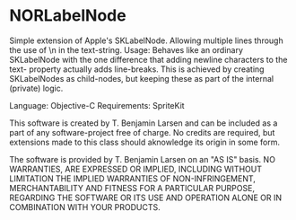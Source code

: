 NORLabelNode
============

Simple extension of Apple's SKLabelNode. Allowing multiple lines through the use of \n in the text-string. 
Usage: Behaves like an ordinary SKLabelNode with the one difference that adding newline characters to the text-
property actually adds line-breaks. This is achieved by creating SKLabelNodes as child-nodes, but keeping these as part of the internal (private) logic.

Language: Objective-C
Requirements: SpriteKit

 This software is created by T. Benjamin Larsen and can be included as a part of any software-project free of charge.
 No credits are required, but extensions made to this class should aknowledge its origin in some form.
 
 The software is provided by T. Benjamin Larsen on an "AS IS" basis. NO WARRANTIES, ARE EXPRESSED OR IMPLIED,
 INCLUDING WITHOUT LIMITATION THE IMPLIED WARRANTIES OF NON-INFRINGEMENT, MERCHANTABILITY AND FITNESS FOR A 
 PARTICULAR PURPOSE, REGARDING THE SOFTWARE OR ITS USE AND OPERATION ALONE OR IN COMBINATION WITH YOUR PRODUCTS.
